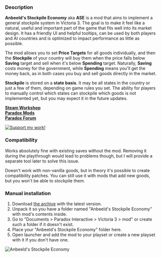 ### Description

**Anbeeld's Stockpile Economy** aka **ASE** is a mod that aims to implement a general stockpile system in Victoria 3. The goal is to make it feel like a natural, useful and important part of the game that fits well into its market design. It has a friendly UI and helpful tooltips, can be used by both players and AI countries and is optimized to impact performance as little as possible.

The mod allows you to set **Price Targets** for all goods individually, and then the **Stockpile** of your country will buy them when the price falls below **Saving** target and sell when it's below **Spending** target. Naturally, **Saving** costs money for the government, while **Spending** means you'll get the money back, as in both cases you buy and sell goods directly in the market.

**Stockpile** is stored on a **state basis**. It may be all states in the country or just a few of them, depending on game rules you set. The ability for players to manually control which states can stockpile which goods is not implemented yet, but you may expect it in the future updates.

**[Steam Workshop](https://steamcommunity.com/sharedfiles/filedetails/?id=3249228964)**  
**[Paradox Mods](https://mods.paradoxplaza.com/mods/81091/Any)**  
**[Paradox Forum](https://forum.paradoxplaza.com/forum/threads/mod-anbeelds-stockpile-economy.1679214/)**

[![Support my work!](https://i.imgur.com/Xp3sMoF.jpeg)](https://buymeacoffee.com/anbeeld)

### Compatibility

Works absolutely fine with existing saves without the mod. Removing it during the playthrough would lead to problems though, but I will provide a separate tool later to solve this issue.

Doesn't work with non-vanilla goods, but in theory it's possible to create compatibility patches. You can still use it with mods that add new goods, but you won't be able to stockpile them.

### Manual installation

1) Download [the archive](https://github.com/Anbeeld/ASE/releases) with the latest version.
2) Unpack it so you have a folder named "Anbeeld's Stockpile Economy" with mod's contents inside.
3) Go to "Documents > Paradox Interactive > Victoria 3 > mod" or create such a folder if it doesn't exist.
4) Place your "Anbeeld's Stockpile Economy" folder here.
5) Open launcher and add the mod to your playset or create a new playset with it if you don't have one.

![Anbeeld's Stockpile Economy]()